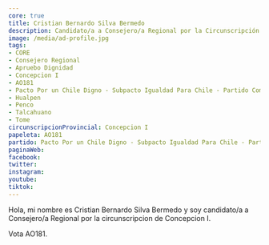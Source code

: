 ```yaml
---
core: true
title: Cristian Bernardo Silva Bermedo
description: Candidato/a a Consejero/a Regional por la Circunscripción de Concepcion I
image: /media/ad-profile.jpg
tags:
- CORE
- Consejero Regional
- Apruebo Dignidad
- Concepcion I
- AO181
- Pacto Por un Chile Digno - Subpacto Igualdad Para Chile - Partido Comunista De Chile
- Hualpen
- Penco
- Talcahuano
- Tome
circunscripcionProvincial: Concepcion I
papeleta: AO181
partido: Pacto Por un Chile Digno - Subpacto Igualdad Para Chile - Partido Comunista De Chile
paginaWeb:
facebook:
twitter:
instagram:
youtube:
tiktok:
---
```

Hola, mi nombre es Cristian Bernardo Silva Bermedo y soy candidato/a a Consejero/a Regional por la circunscripcion de Concepcion I.

Vota AO181.